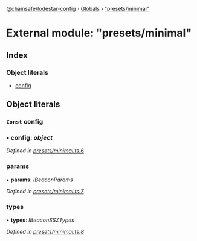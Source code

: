 [@chainsafe/lodestar-config](../README.md) › [Globals](../globals.md) › ["presets/minimal"](_presets_minimal_.md)

# External module: "presets/minimal"

## Index

### Object literals

* [config](_presets_minimal_.md#const-config)

## Object literals

### `Const` config

### ▪ **config**: *object*

*Defined in [presets/minimal.ts:6](https://github.com/ChainSafe/lodestar/blob/40c050469/packages/lodestar-config/src/presets/minimal.ts#L6)*

###  params

• **params**: *IBeaconParams*

*Defined in [presets/minimal.ts:7](https://github.com/ChainSafe/lodestar/blob/40c050469/packages/lodestar-config/src/presets/minimal.ts#L7)*

###  types

• **types**: *IBeaconSSZTypes*

*Defined in [presets/minimal.ts:8](https://github.com/ChainSafe/lodestar/blob/40c050469/packages/lodestar-config/src/presets/minimal.ts#L8)*
